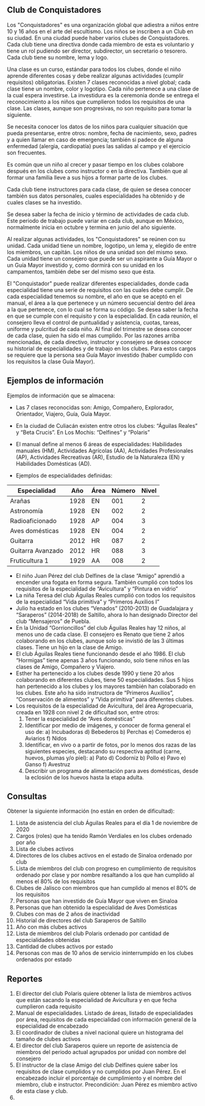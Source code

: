 ## Club de Conquistadores 
Los "Conquistadores" es una organización global que adiestra a niños entre 10 y 16 años en el arte del escultismo. Los niños se inscriben a un Club en su ciudad. En una ciudad puede haber varios clubes de Conquistadores. Cada club tiene una directiva donde cada miembro de esta es voluntario y tiene un rol pudiendo ser director, subdirector, un secretario o tesorero. Cada club tiene su nombre, lema y logo.

Una clase es un curso, estándar para todos los clubes, donde el niño aprende diferentes cosas y debe realizar algunas actividades (cumplir requisitos) obligatorias. Existen 7 clases reconocidas a nivel global; cada clase tiene un nombre, color y logotipo. Cada niño pertenece a una clase de la cual espera investirse. La investidura es la ceremonia donde se entrega el reconocimiento a los niños que cumplieron todos los requisitos de una clase. Las clases, aunque son progresivas, no son requisito para tomar la siguiente.

Se necesita conocer los datos de los niños para cualquier situación que pueda presentarse, entre otros: nombre, fecha de nacimiento, sexo, padres y a quien llamar en caso de emergencia; también si padece de alguna enfermedad (alergia, cardiopatía) pues las salidas al campo y el ejercicio son frecuentes. 

Es común que un niño al crecer y pasar tiempo en los clubes colabore después en los clubes como instructor o en la directiva. También que al formar una familia lleve a sus hijos a formar parte de los clubes.

Cada club tiene instructores para cada clase, de quien se desea conocer también sus datos personales, cuales especialidades ha obtenido y de cuales clases se ha investido. 

Se desea saber la fecha de inicio y término de actividades de cada club. Este periodo de trabajo puede variar en cada club, aunque en México, normalmente inicia en octubre y termina en junio del año siguiente. 

Al realizar algunas actividades, los "Conquistadores" se reúnen con su unidad. Cada unidad tiene un nombre, logotipo, un lema y, elegido de entre los miembros, un capitán. Los niños de una unidad son del mismo sexo. Cada unidad tiene un consejero que puede ser un aspirante a Guía Mayor o un Guía Mayor investido y, como dormirá con su unidad en los campamentos, también debe ser del mismo sexo que ésta. 

El "Conquistador" puede realizar diferentes especialidades, donde cada especialidad tiene una serie de requisitos con las cuales debe cumplir. De cada especialidad tenemos su nombre, el año en que se aceptó en el manual, el área a la que pertenece y un número secuencial dentro del área a la que pertenece, con lo cual se forma su código. 
Se desea saber la fecha en que se cumple con el requisito y con la especialidad. 
En cada reunión, el consejero lleva el control de puntualidad y asistencia, cuotas, tareas, uniforme y pulcritud de cada niño. Al final del trimestre se desea conocer de cada clase, quien ha sido el mas cumplido. 
Por las razones arriba mencionadas, de cada directivo, instructor y consejero se desea conocer su historial de especialidades y de trabajo en los clubes. Para estos cargos se requiere que la persona sea Guía Mayor investido (haber cumplido con los requisitos la clase Guía Mayor).

## Ejemplos de información

Ejemplos de información que se almacena:
- Las 7 clases reconocidas son: Amigo, Compañero, Explorador, Orientador, Viajero, Guía, Guía Mayor. 
- En la ciudad de Culiacán existen entre otros los clubes: “Águilas Reales” y “Beta Crucis”. En Los Mochis: “Delfines” y “Polaris”
- El manual define al menos 6 áreas de especialidades:  Habilidades manuales (HM), Actividades Agrícolas (AA), Actividades Profesionales (AP), Actividades Recreativas (AR), Estudio de la Naturaleza (EN) y Habilidades Domésticas (AD).

- Ejemplos de especialidades definidas:

|Especialidad|	Año	|Área|Número|	Nivel|
|------------|------|----|------|--------|
|Arañas|	1928|	EN|	001	|2|
|Astronomía|	1928|	EN|	002	|2|
|Radioaficionado|	1928	|AP	|004|	3|
|Aves domésticas|	1928	|EN	|004|	2|
|Guitarra|	2012|	HR	|087	|2|
|Guitarra Avanzado|	2012|	HR|	088|	3|
|Fruticultura 1| 1929 | 	AA| 	008|	2

- El niño Juan Pérez del club Delfines de la clase “Amigo” aprendió a encender una fogata en forma segura. También cumplió con todos los requisitos de la especialidad de “Avicultura” y “Pintura en vidrio”
- La niña Teresa del club Águilas Reales cumplió con todos los requisitos de la especialidad “Vida primitiva” y “Primeros Auxilios I”
- Julio ha estado en los clubes “Venados” (2010-2013) de Guadalajara y “Saraperos” (2014-2018) de Saltillo, ahora lo han designado Director del club “Mensajeros” de Puebla.
- En la Unidad “Gorrioncillos” del club Águilas Reales hay 12 niños, al menos uno de cada clase. El consejero es Renato que tiene 2 años colaborando en los clubes, aunque solo se invistió de las 3 últimas clases. Tiene un hijo en la clase de Amigo.
- El club Águilas Reales tiene funcionando desde el año 1986. El club “Hormigas” tiene apenas 3 años funcionando, solo tiene niños en las clases de Amigo, Compañero y Viajero.
- Esther ha pertenecido a los clubes desde 1990 y tiene 20 años colaborando en diferentes clubes, tiene 50 especialidades. Sus 5 hijos han pertenecido a los clubes y los mayores también han colaborado en los clubes. Este año ha sido instructora de “Primeros Auxilios”, “Conservación de alimentos” y “Vida primitiva” para diferentes clubes.
- Los requisitos de la especialidad de Avicultura, del área Agropecuaria, creada en 1928 con nivel 2 de dificultad son, entre otros:
    1.	Tener la especialidad de “Aves domésticas”
    2.	Identificar por medio de imágenes, y conocer de forma general el uso de: a) Incubadoras d) Bebederos b) Perchas e) Comederos e) Aviarios f) Nidos 
    3.	ldentificar, en vivo o a partir de fotos, por lo menos dos razas de las siguientes especies, destacando su respectiva aptitud (carne, huevos, plumas y/o piel): a) Pato d) Codorniz b) Pollo e) Pavo e) Ganso f) Avestruz 
    4.	Describir un programa de alimentación para aves domésticas, desde la eclosión de los huevos hasta la etapa adulta. 

## Consultas

Obtener la siguiente información (no están en orden de dificultad):
1.	Lista de asistencia del club Águilas Reales para el día 1 de noviembre de 2020
2.	Cargos (roles) que ha tenido Ramón Verdiales en los clubes ordenado por año
3.	Lista de clubes activos
4.	Directores de los clubes activos en el estado de Sinaloa ordenado por club
5.	Lista de miembros del club con progreso en cumplimiento de requisitos ordenado por clase y por nombre resaltando a los que han cumplido al menos el 80% de los requisitos 
6.	Clubes de Jalisco con miembros que han cumplido al menos el 80% de los requisitos
7.	Personas que han investido de Guía Mayor que viven en Sinaloa
8.	Personas que han obtenido la especialidad de Aves Domésticas
9.	Clubes con mas de 2 años de inactividad
10.	Historial de directores del club Saraperos de Saltillo
11.	Año con más clubes activos
12.	Lista de miembros del club Polaris ordenado por cantidad de especialidades obtenidas
13.	Cantidad de clubes activos por estado
14.	Personas con mas de 10 años de servicio ininterrumpido en los clubes ordenados por estado

## Reportes
1.	El director del club Polaris quiere obtener la lista de miembros activos que están sacando la especialidad de Avicultura y en que fecha cumplieron cada requisito
2.	Manual de especialidades. Listado de áreas, listado de especialidades por área, requisitos de cada especialidad con información general de la especialidad de encabezado 
3.	El coordinador de clubes a nivel nacional quiere un histograma del tamaño de clubes activos
4.	El director del club Saraperos quiere un reporte de asistencia de miembros del periodo actual agrupados por unidad con nombre del consejero
5.	El instructor de la clase Amigo del club Delfines quiere saber los requisitos de clase cumplidos y no cumplidos por Juan Pérez. En el encabezado incluir el porcentaje de cumplimiento y el nombre del miembro, club e instructor. Precondición: Juan Pérez es miembro activo de esta clase y club.
6.	
